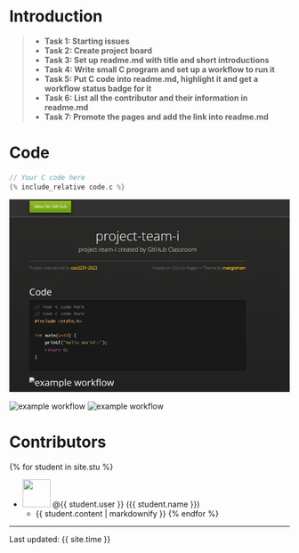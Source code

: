 # Introduction
>- **Task 1: Starting issues**
>- **Task 2: Create project board**
>- **Task 3: Set up readme.md with title and short introductions**
>- **Task 4: Write small C program and set up a workflow to run it**
>- **Task 5: Put C code into readme.md, highlight it and get a workflow status badge for it**
>- **Task 6: List all the contributor and their information in readme.md**
>- **Task 7: Promote the pages and add the link into readme.md**

# Code


```c
// Your C code here
{% include_relative code.c %}
```

![Screenshot of resultant image](/resultant%20image.png)

![example workflow](https://github.com/csci3251-2023/project-team-i/actions/workflows/c-cpp.yml/badge.svg)
![example workflow](https://github.com/csci3251-2023/project-team-i/actions/workflows/c-cpp.yml/badge.svg)
# Contributors

{% for student in site.stu %}
  - <img src="{{ student.image }}" width="50" height="50"> @{{ student.user }} ({{ student.name }})
    - {{ student.content | markdownify }}
{% endfor %}
---
Last updated: {{ site.time }}
